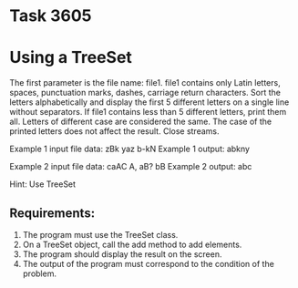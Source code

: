 # Task 3605
# Using a TreeSet

The first parameter is the file name: file1.
file1 contains only Latin letters, spaces, punctuation marks, dashes, carriage return characters.
Sort the letters alphabetically and display the first 5 different letters on a single line without separators.
If file1 contains less than 5 different letters, print them all.
Letters of different case are considered the same.
The case of the printed letters does not affect the result.
Close streams.

Example 1 input file data:
zBk yaz b-kN
Example 1 output:
abkny

Example 2 input file data:
caAC
A, aB? bB
Example 2 output:
abc

Hint: Use TreeSet


## Requirements:
1. The program must use the TreeSet class.
2. On a TreeSet object, call the add method to add elements.
3. The program should display the result on the screen.
4. The output of the program must correspond to the condition of the problem.